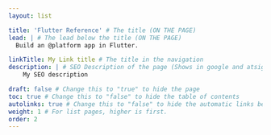 ```yaml
---
layout: list

title: 'Flutter Reference' # The title (ON THE PAGE)
lead: | # The lead below the title (ON THE PAGE)
  Build an @platform app in Flutter.

linkTitle: My Link title # The title in the navigation
description: | # SEO Description of the page (Shows in google and atsign.dev search)
    My SEO description

draft: false # Change this to "true" to hide the page
toc: true # Change this to "false" to hide the table of contents
autolinks: true # Change this to "false" to hide the automatic links below your content
weight: 1 # For list pages, higher is first.
order: 2
---
```

